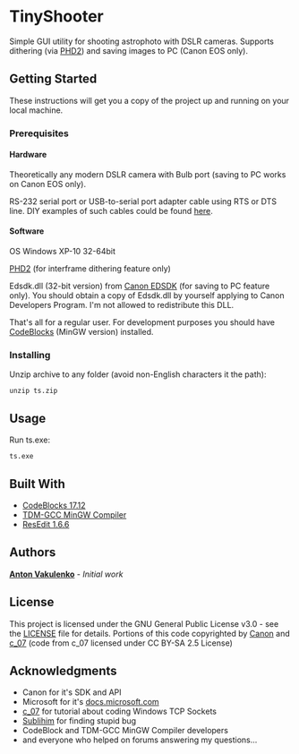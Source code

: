 # TinyShooter

Simple GUI utility for shooting astrophoto with DSLR cameras. Supports dithering (via [PHD2](https://openphdguiding.org/)) and saving images to PC (Canon EOS only). 

## Getting Started

These instructions will get you a copy of the project up and running on your local machine.

### Prerequisites

#### Hardware

Theoretically any modern DSLR camera with Bulb port (saving to PC works on Canon EOS only). 

RS-232 serial port or USB-to-serial port adapter cable using RTS or DTS line. DIY examples of such cables could be found [here](http://www.beskeen.com/projects/dslr_serial/dslr_serial.shtml).

#### Software

OS Windows XP-10 32-64bit

[PHD2](https://openphdguiding.org/) (for interframe dithering feature only)

Edsdk.dll (32-bit version) from [Canon EDSDK](https://www.didp.canon-europa.com/) (for saving to PC feature only).
You should obtain a copy of Edsdk.dll by yourself applying to Canon Developers Program. I'm not allowed to redistribute this DLL. 

That's all for a regular user. For development purposes you should have [CodeBlocks](http://www.codeblocks.org/) (MinGW version) installed.

### Installing

Unzip archive to any folder (avoid non-English characters it the path):

```
unzip ts.zip
```

## Usage

Run ts.exe:

```
ts.exe
```

## Built With

* [CodeBlocks 17.12](http://www.codeblocks.org/)
* [TDM-GCC MinGW Compiler](http://tdm-gcc.tdragon.net/)
* [ResEdit 1.6.6](http://www.resedit.net/)

## Authors

[**Anton Vakulenko**](https://github.com/anton-vakulenko) - *Initial work*

## License

This project is licensed under the GNU General Public License v3.0 - see the [LICENSE](LICENSE) file for details. Portions of this code copyrighted by [Canon](https://www.didp.canon-europa.com/developer/didp/didp_cfg.nsf/webpages/Terms+and+Conditions) and [c_07](https://www.codeproject.com/script/Membership/View.aspx?mid=2600768) (code from c_07 licensed under CC BY-SA 2.5 License)

## Acknowledgments

* Canon for it's SDK and API
* Microsoft for it's [docs.microsoft.com](https://docs.microsoft.com/)
* [c_07](https://www.codeproject.com/script/Membership/View.aspx?mid=2600768) for tutorial about coding Windows TCP Sockets
* [Sublihim](https://ru.stackoverflow.com/users/216179/sublihim) for finding stupid bug
* CodeBlock and TDM-GCC MinGW Compiler developers
* and everyone who helped on forums answering my questions...
